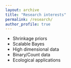 ```yaml
---
layout: archive
title: "Research interests"
permalink: /research/
author_profile: true
---
```


* Shrinkage priors
* Scalable Bayes
* High dimensional data
* Binary/Count data
* Ecological applications
